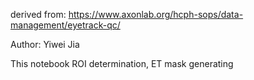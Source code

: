 derived from:
https://www.axonlab.org/hcph-sops/data-management/eyetrack-qc/

Author: Yiwei Jia

This notebook ROI determination, ET mask generating
